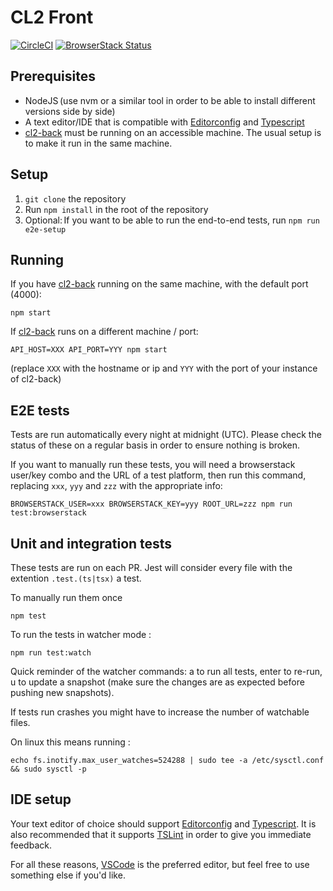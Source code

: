 # CL2 Front 

[![CircleCI](https://circleci.com/gh/CitizenLabDotCo/cl2-front.svg?style=svg&circle-token=46bc7ddacbeec9135870cb8765c2968f590ed7e6)](https://circleci.com/gh/CitizenLabDotCo/cl2-front)
[![BrowserStack Status](https://www.browserstack.com/automate/badge.svg?badge_key=d2d5RDVDNHBGeHJFZjh2dHEyQ1FPUHRDc2Y3MFhGOXZiSjZsZFFqMEl0QT0tLWgwNzFuVThDUkNGR0JHSlhralhqbmc9PQ==--ee3c39ea9e8b82faaa48e43e3cea883277221935%)](https://www.browserstack.com/automate/public-build/d2d5RDVDNHBGeHJFZjh2dHEyQ1FPUHRDc2Y3MFhGOXZiSjZsZFFqMEl0QT0tLWgwNzFuVThDUkNGR0JHSlhralhqbmc9PQ==--ee3c39ea9e8b82faaa48e43e3cea883277221935%)



## Prerequisites
- NodeJS (use nvm or a similar tool in order to be able to install different versions side by side)
- A text editor/IDE that is compatible with [Editorconfig][editorconfig] and [Typescript][typescript]
- [cl2-back][cl2back] must be running on an accessible machine. The usual setup is to make it run in the same machine.

## Setup
1. `git clone` the repository
2. Run `npm install` in the root of the repository
3. Optional: If you want to be able to run the end-to-end tests, run `npm run e2e-setup`

## Running

If you have [cl2-back][cl2back] running on the same machine, with the default port (4000):
```
npm start
```

If [cl2-back][cl2back] runs on a different machine / port:
```
API_HOST=XXX API_PORT=YYY npm start
```
(replace `XXX` with the hostname or ip and `YYY` with the port of your instance of cl2-back)

## E2E tests

Tests are run automatically every night at midnight (UTC). Please check the status of these on a regular basis in order to ensure nothing is broken.

If you want to manually run these tests, you will need a browserstack user/key combo and the URL of a test platform, then run this command, replacing `xxx`, `yyy` and `zzz` with the appropriate info:
```
BROWSERSTACK_USER=xxx BROWSERSTACK_KEY=yyy ROOT_URL=zzz npm run test:browserstack
```

## Unit and integration tests

These tests are run on each PR. Jest will consider every file with the extention `.test.(ts|tsx)` a test.

To manually run them once
```
npm test 
```

To run the tests in watcher mode :
```
npm run test:watch 
```
Quick reminder of the watcher commands: a to run all tests, enter to re-run, u to update a snapshot (make sure the changes are as expected before pushing new snapshots).

If tests run crashes you might have to increase the number of watchable files.

On linux this means running : 
```
echo fs.inotify.max_user_watches=524288 | sudo tee -a /etc/sysctl.conf && sudo sysctl -p
```

## IDE setup

Your text editor of choice should support [Editorconfig][editorconfig] and [Typescript][typescript].
It is also recommended that it supports [TSLint][tslint] in order to give you immediate feedback.

For all these reasons, [VSCode][vscode] is the preferred editor, but feel free to use something else if you'd like.


[cl2back]: https://github.com/CitizenLabDotCo/cl2-back
[editorconfig]: http://editorconfig.org/
[typescript]: http://www.typescriptlang.org/
[tslint]: https://palantir.github.io/tslint/
[vscode]: https://code.visualstudio.com/
